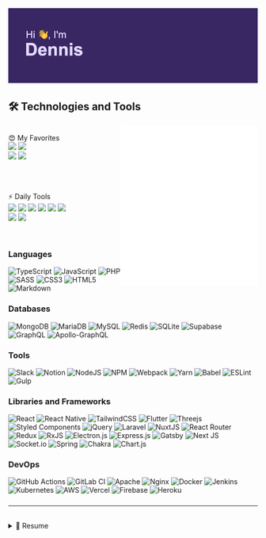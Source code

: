 <img src="https://github.com/DennisHoyer/DennisHoyer/raw/main/header.png" />

## 🛠 Technologies and Tools

<p>
    <img width="55%" align="right" alt="DennisHoyer's github stats" src="https://raw.githubusercontent.com/DennisHoyer/github-stats/master/generated/languages.svg" />
<br>
😍 My Favorites
<br>
<code><img width="17%" src="https://www.vectorlogo.zone/logos/typescriptlang/typescriptlang-ar21.svg"></code>
<code><img width="17%" src="https://www.vectorlogo.zone/logos/reactjs/reactjs-ar21.svg"></code>
<br>
<code><img width="17%" src="https://financesonline.com/uploads/2019/08/YouTrack-logo1.png"></code>
<code><img width="17%" src="https://www.vectorlogo.zone/logos/tailwindcss/tailwindcss-ar21.svg"></code>
<br>
</p>
<br/>

<p>
    <img width="55%" align="right" alt="DennisHoyer's github stats" src="https://raw.githubusercontent.com/DennisHoyer/github-stats/master/generated/overview.svg" />

<br>
⚡ Daily Tools
<br>
<code><img width="12%" src="https://financesonline.com/uploads/2019/08/YouTrack-logo1.png"></code>
<code><img width="12%" src="https://www.vectorlogo.zone/logos/slack/slack-ar21.svg"></code>
<code><img width="12%" src="https://www.vectorlogo.zone/logos/visualstudio_code/visualstudio_code-ar21.svg"></code>
<code><img width="12%" src="https://www.vectorlogo.zone/logos/github/github-ar21.svg"></code>
<code><img width="12%" src="https://www.vectorlogo.zone/logos/apple/apple-ar21.svg"></code>
<code><img width="12%" src="https://www.vectorlogo.zone/logos/git-scm/git-scm-ar21.svg"></code>
<br />
<code><img width="12%" src="https://www.vectorlogo.zone/logos/google_chrome/google_chrome-ar21.svg"></code>
<code><img width="12%" src="https://www.vectorlogo.zone/logos/nodejs/nodejs-ar21.svg"></code>

</p>
<br>

### Languages

![TypeScript](https://img.shields.io/badge/typescript-%23007ACC.svg?style=flat&logo=typescript&logoColor=white)
![JavaScript](https://img.shields.io/badge/javascript-%23323330.svg?style=flat&logo=javascript&logoColor=%23F7DF1E)
![PHP](https://img.shields.io/badge/php-%23777BB4.svg?style=flat&logo=php&logoColor=white)
![SASS](https://img.shields.io/badge/SASS-hotpink.svg?style=flat&logo=SASS&logoColor=white)
![CSS3](https://img.shields.io/badge/css3-%231572B6.svg?style=flat&logo=css3&logoColor=white)
![HTML5](https://img.shields.io/badge/html5-%23E34F26.svg?style=flat&logo=html5&logoColor=white)
![Markdown](https://img.shields.io/badge/markdown-%23000000.svg?style=flat&logo=markdown&logoColor=white)

### Databases

![MongoDB](https://img.shields.io/badge/MongoDB-%234ea94b.svg?style=flat&logo=mongodb&logoColor=white)
![MariaDB](https://img.shields.io/badge/MariaDB-003545?style=flat&logo=mariadb&logoColor=white)
![MySQL](https://img.shields.io/badge/mysql-%2300f.svg?style=flat&logo=mysql&logoColor=white)
![Redis](https://img.shields.io/badge/redis-%23DD0031.svg?style=flat&logo=redis&logoColor=white)
![SQLite](https://img.shields.io/badge/sqlite-%2307405e.svg?style=flat&logo=sqlite&logoColor=white)
![Supabase](https://img.shields.io/badge/Supabase-3ECF8E?style=flat&logo=supabase&logoColor=white)
![GraphQL](https://img.shields.io/badge/-GraphQL-E10098?style=flat&logo=graphql&logoColor=white)
![Apollo-GraphQL](https://img.shields.io/badge/-ApolloGraphQL-311C87?style=flat&logo=apollo-graphql)

### Tools

![Slack](https://img.shields.io/badge/Slack-4A154B.svg?style=flat&logo=Slack&logoColor=white)
![Notion](https://img.shields.io/badge/Notion-%23000000.svg?style=flat&logo=notion&logoColor=white)
![NodeJS](https://img.shields.io/badge/node.js-6DA55F?style=flat&logo=node.js&logoColor=white)
![NPM](https://img.shields.io/badge/NPM-%23000000.svg?style=flat&logo=npm&logoColor=white)
![Webpack](https://img.shields.io/badge/webpack-%238DD6F9.svg?style=flat&logo=webpack&logoColor=black)
![Yarn](https://img.shields.io/badge/yarn-%232C8EBB.svg?style=flat&logo=yarn&logoColor=white)
![Babel](https://img.shields.io/badge/Babel-F9DC3e?style=flat&logo=babel&logoColor=black)
![ESLint](https://img.shields.io/badge/ESLint-4B3263?style=flat&logo=eslint&logoColor=white)
![Gulp](https://img.shields.io/badge/GULP-%23CF4647.svg?style=flat&logo=gulp&logoColor=white)

### Libraries and Frameworks

![React](https://img.shields.io/badge/react-%2320232a.svg?style=flat&logo=react&logoColor=%2361DAFB)
![React Native](https://img.shields.io/badge/react_native-%2320232a.svg?style=flat&logo=react&logoColor=%2361DAFB)
![TailwindCSS](https://img.shields.io/badge/tailwindcss-%2338B2AC.svg?style=flat&logo=tailwind-css&logoColor=white)
![Flutter](https://img.shields.io/badge/Flutter-%2302569B.svg?style=flat&logo=Flutter&logoColor=white)
![Threejs](https://img.shields.io/badge/threejs-black?style=flat&logo=three.js&logoColor=white)
![Styled Components](https://img.shields.io/badge/styled--components-DB7093?style=flat&logo=styled-components&logoColor=white)
![jQuery](https://img.shields.io/badge/jquery-%230769AD.svg?style=flat&logo=jquery&logoColor=white)
![Laravel](https://img.shields.io/badge/laravel-%23FF2D20.svg?style=flat&logo=laravel&logoColor=white)
![NuxtJS](https://img.shields.io/badge/Nuxt-black?style=flat&logo=nuxt.js&logoColor=white)
![React Router](https://img.shields.io/badge/React_Router-CA4245?style=flat&logo=react-router&logoColor=white)
![Redux](https://img.shields.io/badge/redux-%23593d88.svg?style=flat&logo=redux&logoColor=white)
![RxJS](https://img.shields.io/badge/rxjs-%23B7178C.svg?style=flat&logo=reactivex&logoColor=white)
![Electron.js](https://img.shields.io/badge/Electron-191970?style=flat&logo=Electron&logoColor=white)
![Express.js](https://img.shields.io/badge/express.js-%23404d59.svg?style=flat&logo=express&logoColor=%2361DAFB)
![Gatsby](https://img.shields.io/badge/Gatsby-%23663399.svg?style=flat&logo=gatsby&logoColor=white)
![Next JS](https://img.shields.io/badge/Next-black?style=flat&logo=next.js&logoColor=white)
![Socket.io](https://img.shields.io/badge/Socket.io-black?style=flat&logo=socket.io&badgeColor=010101)
![Spring](https://img.shields.io/badge/spring-%236DB33F.svg?style=flat&logo=spring&logoColor=white)
![Chakra](https://img.shields.io/badge/chakra-%234ED1C5.svg?style=flat&logo=chakraui&logoColor=white)
![Chart.js](https://img.shields.io/badge/chart.js-F5788D.svg?style=flat&logo=chart.js&logoColor=white)

### DevOps

![GitHub Actions](https://img.shields.io/badge/github%20actions-%232671E5.svg?style=flat&logo=githubactions&logoColor=white)
![GitLab CI](https://img.shields.io/badge/gitlab%20ci-%23181717.svg?style=flat&logo=gitlab&logoColor=white)
![Apache](https://img.shields.io/badge/apache-%23D42029.svg?style=flat&logo=apache&logoColor=white)
![Nginx](https://img.shields.io/badge/nginx-%23009639.svg?style=flat&logo=nginx&logoColor=white)
![Docker](https://img.shields.io/badge/docker-%230db7ed.svg?style=flat&logo=docker&logoColor=white)
![Jenkins](https://img.shields.io/badge/jenkins-%232C5263.svg?style=flat&logo=jenkins&logoColor=white)
![Kubernetes](https://img.shields.io/badge/kubernetes-%23326ce5.svg?style=flat&logo=kubernetes&logoColor=white)
![AWS](https://img.shields.io/badge/AWS-%23FF9900.svg?style=flat&logo=amazon-aws&logoColor=white)
![Vercel](https://img.shields.io/badge/vercel-%23000000.svg?style=flat&logo=vercel&logoColor=white)
![Firebase](https://img.shields.io/badge/firebase-%23039BE5.svg?style=flat&logo=firebase)
![Heroku](https://img.shields.io/badge/heroku-%23430098.svg?style=flat&logo=heroku&logoColor=white)

###

---

<br/>

 <details> 
  <summary>📃 Resume</summary>

## Experience

<img align="right" src="https://img.shields.io/badge/Wordpress-blue?logo=wordpress&logoColor=white&style=flat" />
<img align="right" src="https://img.shields.io/badge/Typo3-f49700?logo=typo3&logoColor=white&style=flat" />
<img align="right" src="https://img.shields.io/badge/tailwindcss-38B2AC?logo=tailwindcss&logoColor=white" />
<img align="right" src="https://img.shields.io/badge/React-blue?logo=react&logoColor=white&style=flat" />

- 👨‍💻 **Full-Stack Developer**\
  📆 2019 - moment\
  📍 **Selfemployed** - Hanover, Germany

<img align="right" src="https://img.shields.io/badge/(My)SQL-4479A1?logo=mysql&logoColor=white&style=flat" />
<img align="right" src="https://img.shields.io/badge/Joomla-4479A1?logo=joomla&logoColor=white&style=flat" />
<img align="right" src="https://img.shields.io/badge/CakePHP-C92735?logo=cakephp&logoColor=white&style=flat" />
<img align="right" src="https://img.shields.io/badge/Wordpress-blue?logo=wordpress&logoColor=white&style=flat" />
<img align="right" src="https://img.shields.io/badge/Typo3-f49700?logo=typo3&logoColor=white&style=flat" />
<img align="right" src="https://img.shields.io/badge/PHP-777BB4?logo=php&logoColor=white&style=flat" />

- 👨‍💻 **Full-Stack Developer, Tech Lead**\
  📆 2016 - jan/2019\
  📍 **Kenmedia** - Hanover, Germany

<img align="right" src="https://img.shields.io/badge/PHP-777BB4?logo=php&logoColor=white&style=flat" />
<img align="right" src="https://img.shields.io/badge/Drupal-blue?logo=drupal&logoColor=white&style=flat" />

- 👨‍💻 **Training to a specialists for Application Development** <br>_[IHK Certified specialist for Application Development](https://www.ihk.de/)_ <br>_[Acquia Certified Developer - Drupal 7](https://certification.acquia.com/user/605)_\
  📆 2012 - 2015\
  📍 **undpaul** - Hanover, Germany

<img align="right" src="https://img.shields.io/badge/PHP-777BB4?logo=php&logoColor=white&style=flat" />
<img align="right" src="https://img.shields.io/badge/Wordpress-blue?logo=wordpress&logoColor=white&style=flat" />

- 👨‍💻 **Junior Developer**\
  📆 2010 - 2012\
  📍 **Faktor Werbeagentur** - Hanover, Germany
